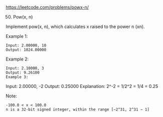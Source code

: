https://leetcode.com/problems/powx-n/

50. Pow(x, n)

Implement pow(x, n), which calculates x raised to the power n (xn).

Example 1:

    Input: 2.00000, 10
    Output: 1024.00000

Example 2:

    Input: 2.10000, 3
    Output: 9.26100
    Example 3:

Input: 2.00000, -2
Output: 0.25000
Explanation: 2^-2 = 1/2^2 = 1/4 = 0.25

Note:

    -100.0 < x < 100.0
    n is a 32-bit signed integer, within the range [−2^31, 2^31 − 1]
